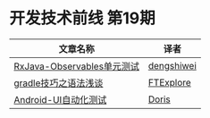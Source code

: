 # 开发技术前线 第19期

| 文章名称 |   译者  | 
|---------|--------|
| [RxJava-Observables单元测试](RxJava-Observables单元测试.md)  | [dengshiwei](https://github.com/dengshiwei) 
| [gradle技巧之语法浅谈](gradle技巧之语法浅谈.md)  | [FTExplore](https://github.com/FTExplore) 
| [Android-UI自动化测试](Android-UI自动化测试.md)  | [Doris](https://github.com/DorisMinmin) 

